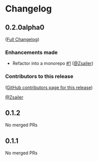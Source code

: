 # Changelog

<!-- <START NEW CHANGELOG ENTRY> -->

## 0.2.0alpha0

([Full Changelog](https://github.com/Zsailer/jupyterlab-cell-input-footer/compare/v0.1.2...ce350fa7a2ca1cb3f905d0ca70f1d8ec8f9322f1))

### Enhancements made

- Refactor into a monorepo [#1](https://github.com/Zsailer/jupyterlab-cell-input-footer/pull/1) ([@Zsailer](https://github.com/Zsailer))

### Contributors to this release

([GitHub contributors page for this release](https://github.com/Zsailer/jupyterlab-cell-input-footer/graphs/contributors?from=2024-12-16&to=2024-12-19&type=c))

[@Zsailer](https://github.com/search?q=repo%3AZsailer%2Fjupyterlab-cell-input-footer+involves%3AZsailer+updated%3A2024-12-16..2024-12-19&type=Issues)

<!-- <END NEW CHANGELOG ENTRY> -->

## 0.1.2

No merged PRs

## 0.1.1

No merged PRs
